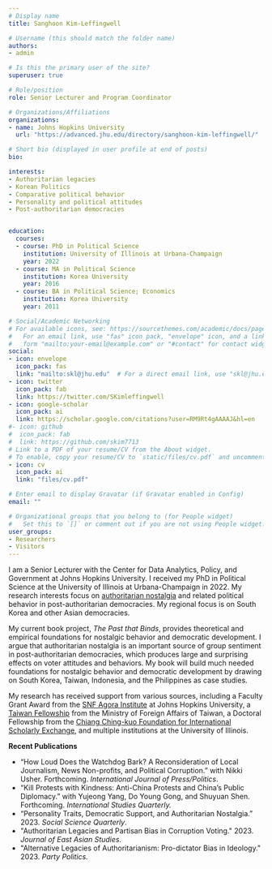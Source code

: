 ```yaml
---
# Display name
title: Sanghoon Kim-Leffingwell

# Username (this should match the folder name)
authors:
- admin

# Is this the primary user of the site?
superuser: true

# Role/position
role: Senior Lecturer and Program Coordinator

# Organizations/Affiliations
organizations:
- name: Johns Hopkins University
  url: "https://advanced.jhu.edu/directory/sanghoon-kim-leffingwell/"

# Short bio (displayed in user profile at end of posts)
bio: 

interests:
- Authoritarian legacies
- Korean Politics
- Comparative political behavior
- Personality and political attitudes
- Post-authoritarian democracies


education:
  courses:
  - course: PhD in Political Science
    institution: University of Illinois at Urbana-Champaign
    year: 2022
  - course: MA in Political Science
    institution: Korea University
    year: 2016
  - course: BA in Political Science; Economics
    institution: Korea University
    year: 2011

# Social/Academic Networking
# For available icons, see: https://sourcethemes.com/academic/docs/page-builder/#icons
#   For an email link, use "fas" icon pack, "envelope" icon, and a link in the
#   form "mailto:your-email@example.com" or "#contact" for contact widget.
social:
- icon: envelope
  icon_pack: fas
  link: "mailto:skl@jhu.edu"  # For a direct email link, use "skl@jhu.edu".
- icon: twitter
  icon_pack: fab
  link: https://twitter.com/SKimleffingwell
- icon: google-scholar
  icon_pack: ai
  link: https://scholar.google.com/citations?user=RM9Rt4gAAAAJ&hl=en
#- icon: github
#  icon_pack: fab
#  link: https://github.com/skim7713
# Link to a PDF of your resume/CV from the About widget.
# To enable, copy your resume/CV to `static/files/cv.pdf` and uncomment the lines below.
- icon: cv
  icon_pack: ai
  link: "files/cv.pdf"

# Enter email to display Gravatar (if Gravatar enabled in Config)
email: ""

# Organizational groups that you belong to (for People widget)
#   Set this to `[]` or comment out if you are not using People widget.
user_groups:
- Researchers
- Visitors
---
```


I am a Senior Lecturer with the Center for Data Analytics, Policy, and Government at Johns Hopkins University. I received my PhD in Political Science at the University of Illinois at Urbana-Champaign in 2022. My research interests focus on [authoritarian nostalgia](https://www.sanghoonkim.org/publication/dissertation/bookproject/) and related political behavior in post-authoritarian democracies. My regional focus is on South Korea and other Asian democracies. 

My current book project, *The Past that Binds*, provides theoretical and empirical foundations for nostalgic behavior and democratic development. I argue that authoritarian nostalgia is an important source of group sentiment in post-authoritarian democracies, which produces large and surprising effects on voter attitudes and behaviors. My book will build much needed foundations for nostalgic behavior and democratic development by drawing on South Korea, Taiwan, Indonesia, and the Philippines as case studies.
 
My research has received support from various sources, including a Faculty Grant Award from the [SNF Agora Institute](https://snfagora.jhu.edu) at Johns Hopkins University, a [Taiwan Fellowship](https://taiwanfellowship.ncl.edu.tw/eng/index.aspx) from the Ministry of Foreign Affairs of Taiwan, a Doctoral Fellowship from the [Chiang Ching-kuo Foundation for International Scholarly Exchange](http://www.cckf.org/en/), and multiple institutions at the University of Illinois. 

**Recent Publications** 
- “How Loud Does the Watchdog Bark? A Reconsideration of Local Journalism, News Non-profits, and Political Corruption.” with Nikki Usher. Forthcoming. *International Journal of Press/Politics*.
- “Kill Protests with Kindness: Anti-China Protests and China’s Public Diplomacy.” with Yujeong Yang, Do Young Gong, and Shuyuan Shen. Forthcoming. *International Studies Quarterly.*
- “Personality Traits, Democratic Support, and Authoritarian Nostalgia.” 2023. *Social Science Quarterly*. 
- "Authoritarian Legacies and Partisan Bias in Corruption Voting." 2023. *Journal of East Asian Studies.*
- "Alternative Legacies of Authoritarianism: Pro-dictator Bias in Ideology." 2023. *Party Politics.*
